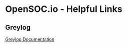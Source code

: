 # OpenSOC.io - Helpful Links

## Greylog
[Greylog Documentation](https://docs.graylog.org/en/3.1/index.html#)
